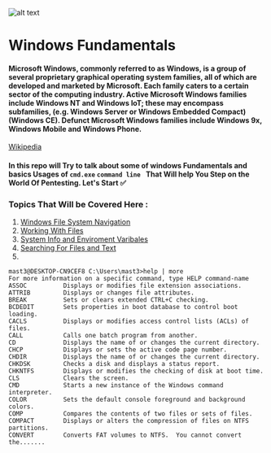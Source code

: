 ![alt text](https://upload.wikimedia.org/wikipedia/commons/5/5f/Windows_logo_-_2012.svg "Windows Logo")

# Windows Fundamentals 

#### Microsoft Windows, commonly referred to as Windows, is a group of several proprietary graphical operating system families, all of which are developed and marketed by Microsoft. Each family caters to a certain sector of the computing industry. Active Microsoft Windows families include Windows NT and Windows IoT; these may encompass subfamilies, (e.g. Windows Server or Windows Embedded Compact) (Windows CE). Defunct Microsoft Windows families include Windows 9x, Windows Mobile and Windows Phone. 

[Wikipedia](https://en.wikipedia.org/wiki/Microsoft_Windows) 

#### In this repo will Try to talk about some of windows Fundamentals and basics Usages of `cmd.exe` ```command line ``` That Will help You Step on the World Of Pentesting. Let's Start ✅

### Topics That Will be Covered Here :
   1. [Windows File System Navigation](https://github.com/Th3Mast3rM1nd/Windows-Basics/blob/main/Windows%20File%20System%20Navigation.md)
   2. [ Working With Files ](https://github.com/Th3Mast3rM1nd/Windows-Basics/commit/279abb694689c066a4b01f74ace827905d84033b)
   3. [System Info and Enviroment Varibales](https://github.com/Th3Mast3rM1nd/Windows-Basics/blob/main/System%20Info%20and%20Environment%20Variables.md)
   4. [Searching For Files and Text](https://github.com/Th3Mast3rM1nd/Windows-Basics/blob/main/Searching%20For%20Files%20and%20Text.md)
   5.


```
mast3@DESKTOP-CN9CEF8 C:\Users\mast3>help | more
For more information on a specific command, type HELP command-name
ASSOC          Displays or modifies file extension associations.
ATTRIB         Displays or changes file attributes.
BREAK          Sets or clears extended CTRL+C checking.
BCDEDIT        Sets properties in boot database to control boot loading.
CACLS          Displays or modifies access control lists (ACLs) of files.
CALL           Calls one batch program from another.
CD             Displays the name of or changes the current directory.
CHCP           Displays or sets the active code page number.
CHDIR          Displays the name of or changes the current directory.
CHKDSK         Checks a disk and displays a status report.
CHKNTFS        Displays or modifies the checking of disk at boot time.
CLS            Clears the screen.
CMD            Starts a new instance of the Windows command interpreter.
COLOR          Sets the default console foreground and background colors.
COMP           Compares the contents of two files or sets of files.
COMPACT        Displays or alters the compression of files on NTFS partitions.
CONVERT        Converts FAT volumes to NTFS.  You cannot convert the.......
```


